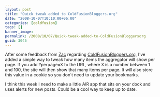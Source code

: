 ```yaml
---
layout: post
title: "Quick tweak added to ColdFusionBloggers.org"
date: "2008-10-07T10:10:00+06:00"
categories: [coldfusion]
tags: []
banner_image: 
permalink: /2008/10/07/Quick-tweak-added-to-ColdFusionBloggersorg
guid: 3045
---
```


After some feedback from <a href="http://zacster.blogspot.com/2008/10/pagination-can-be-so-1990s.html">Zac</a> regarding <a href="http://www.coldfusionbloggers.org">ColdFusionBloggers.org</a>, I've added a simple way to tweak how many items the aggregator will show per page. If you add ?perpage=X to the URL, where X is a number between 1 and 100, the site will then show that many items per page. It will also store this value in a cookie so you don't need to update your bookmarks.

I think this week I need to make a little AIR app that sits on your dock and uses alerts for new posts. Could be a cool way to keep up to date.